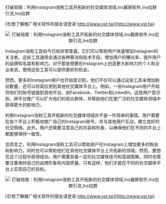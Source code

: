 打破局限：利用Instagram涨粉工具开拓新的社交媒体领域,Ins霸屏软件,Ins拉群引流,Ins拉群

[😍想了解推广相关软件的朋友请登录 http://www.vst.tw](http://www.vst.tw)

 <center><img src="https://vst.tw/MP4/tuiguang/png/5.png" alt="打破局限：利用Instagram涨粉工具开拓新的社交媒体领域,Ins霸屏软件,Ins拉群引流,Ins拉群"></center>

Instagram涨粉工具如今已经非常普遍，它们可以帮助用户快速增加Instagram的关注者。这些工具通常会通过各种算法和技术手段，增加用户的曝光率，提升用户的品牌知名度和影响力。对于那些想要在Instagram上创造更大影响力的个人和企业来说，使用这些工具可以提供更好的机会。

然而，更多的Instagram用户也开始意识到，他们不仅可以通过这些工具来增加粉丝数量，还可以将其应用到其他社交媒体平台上。例如，一些Instagram用户开始将他们的账号链接到其他平台，如Facebook、Twitter和LinkedIn。这些用户意识到，跨平台推广可以扩大他们的观众群体，并帮助他们在更广泛的社交媒体领域中获得更大的影响力。

利用Instagram涨粉工具开拓新的社交媒体领域并不是一件简单的事情。用户需要在各个平台上积极地推广自己的Instagram账号，并与其他用户互动，建立良好的社交网络。此外，用户还需要注意自己的内容和形象，以确保他们在不同的平台上都能够保持一致性。

总而言之，利用Instagram涨粉工具可以帮助用户在Instagram上增加更多的粉丝和影响力，同时也可以帮助他们在其他社交媒体平台上开拓新的领域。然而，要想在这个过程中获得成功，用户需要具备一定的社交媒体技巧和营销策略，同时也需要注重保持自己的品牌形象和内容质量。只有这样，他们才能在不同的社交媒体平台上实现自己的目标。

 <center><img src="https://vst.tw/MP4/tuiguang/png/7.png" alt="打破局限：利用Instagram涨粉工具开拓新的社交媒体领域,Ins霸屏软件,Ins拉群引流,Ins拉群"></center>

[😍想了解推广相关软件的朋友请登录 http://www.vst.tw](http://www.vst.tw)



